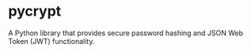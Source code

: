 # pycrypt
A Python library that provides secure password hashing and JSON Web Token (JWT) functionality.
